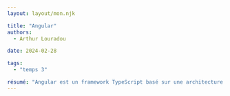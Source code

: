 ```yaml
---
layout: layout/mon.njk

title: "Angular"
authors:
  - Arthur Louradou

date: 2024-02-28

tags: 
  - "temps 3"

résumé: "Angular est un framework TypeScript basé sur une architecture très uilisée dans le milieu professionnel. Il est très complet et permet de créer des applications web de grande envergure."
---
```

